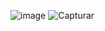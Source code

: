 ![image](https://user-images.githubusercontent.com/112535799/201334875-b46fbc5b-71c4-4016-9e5a-0e71d9648318.png)
![Capturar](https://user-images.githubusercontent.com/112535799/201334929-b132c787-ba61-4ebd-bcc3-e54fce8e00e5.PNG)
